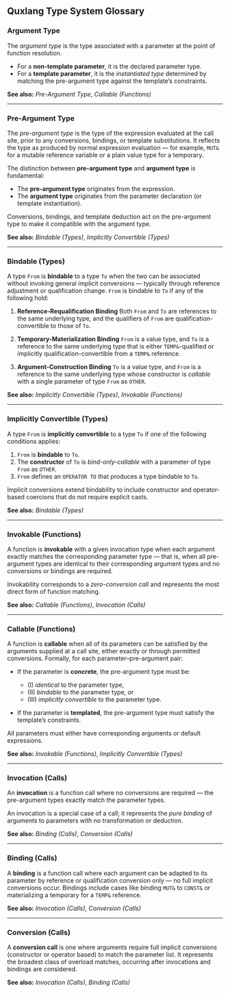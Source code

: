 

## Quxlang Type System Glossary

### **Argument Type**

The *argument type* is the type associated with a parameter at the point of function resolution.

* For a **non-template parameter**, it is the declared parameter type.
* For a **template parameter**, it is the *instantiated type* determined by matching the pre-argument type against the template’s constraints.

**See also:** *Pre-Argument Type*, *Callable (Functions)*

---

### **Pre-Argument Type**

The *pre-argument type* is the type of the expression evaluated at the call site, prior to any conversions, bindings, or template substitutions.
It reflects the type as produced by normal expression evaluation — for example, `MUT&` for a mutable reference variable or a plain value type for a temporary.

The distinction between **pre-argument type** and **argument type** is fundamental:

* The **pre-argument type** originates from the expression.
* The **argument type** originates from the parameter declaration (or template instantiation).

Conversions, bindings, and template deduction act on the pre-argument type to make it compatible with the argument type.

**See also:** *Bindable (Types)*, *Implicitly Convertible (Types)*

---

### **Bindable (Types)**

A type `From` is **bindable** to a type `To` when the two can be associated without invoking general implicit conversions — typically through reference adjustment or qualification change.
`From` is bindable to `To` if any of the following hold:

1. **Reference-Requalification Binding**
   Both `From` and `To` are references to the same underlying type, and the qualifiers of `From` are qualification-convertible to those of `To`.

2. **Temporary-Materialization Binding**
   `From` is a value type, and `To` is a reference to the same underlying type that is either `TEMP&`-qualified or implicitly qualification-convertible from a `TEMP&` reference.

3. **Argument-Construction Binding**
   `To` is a value type, and `From` is a reference to the same underlying type whose constructor is *callable* with a single parameter of type `From` as `OTHER`.

**See also:** *Implicitly Convertible (Types)*, *Invokable (Functions)*

---

### **Implicitly Convertible (Types)**

A type `From` is **implicitly convertible** to a type `To` if one of the following conditions applies:

1. `From` is **bindable** to `To`.
2. The **constructor** of `To` is *bind-only-callable* with a parameter of type `From` as `OTHER`.
3. `From` defines an `OPERATOR TO` that produces a type bindable to `To`.

Implicit conversions extend bindability to include constructor and operator-based coercions that do not require explicit casts.

**See also:** *Bindable (Types)*

---

### **Invokable (Functions)**

A function is **invokable** with a given invocation type when each argument exactly matches the corresponding parameter type — that is, when all pre-argument types are identical to their corresponding argument types and no conversions or bindings are required.

Invokability corresponds to a *zero-conversion call* and represents the most direct form of function matching.

**See also:** *Callable (Functions)*, *Invocation (Calls)*

---

### **Callable (Functions)**

A function is **callable** when all of its parameters can be satisfied by the arguments supplied at a call site, either exactly or through permitted conversions.
Formally, for each parameter–pre-argument pair:

* If the parameter is **concrete**, the pre-argument type must be:

  * (I) *identical* to the parameter type,
  * (II) *bindable* to the parameter type, or
  * (III) *implicitly convertible* to the parameter type.
* If the parameter is **templated**, the pre-argument type must satisfy the template’s constraints.

All parameters must either have corresponding arguments or default expressions.

**See also:** *Invokable (Functions)*, *Implicitly Convertible (Types)*

---

### **Invocation (Calls)**

An **invocation** is a function call where no conversions are required — the pre-argument types exactly match the parameter types.

An invocation is a special case of a call; it represents the *pure binding* of arguments to parameters with no transformation or deduction.

**See also:** *Binding (Calls)*, *Conversion (Calls)*

---

### **Binding (Calls)**

A **binding** is a function call where each argument can be adapted to its parameter by reference or qualification conversion only — no full implicit conversions occur.
Bindings include cases like binding `MUT&` to `CONST&` or materializing a temporary for a `TEMP&` reference.

**See also:** *Invocation (Calls)*, *Conversion (Calls)*

---

### **Conversion (Calls)**

A **conversion call** is one where arguments require full implicit conversions (constructor or operator based) to match the parameter list.
It represents the broadest class of overload matches, occurring after invocations and bindings are considered.

**See also:** *Invocation (Calls)*, *Binding (Calls)*

